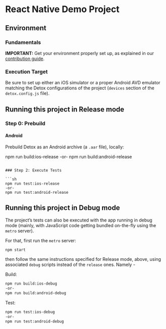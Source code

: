 # React Native Demo Project

## Environment

### Fundamentals

**IMPORTANT:** Get your environment properly set up, as explained in our [contribution guide](../../docs/contributing.md).

### Execution Target

Be sure to set up either an iOS simulator or a proper Android AVD emulator matching the Detox configurations of the project (`devices` section of the `detox.config.js` file).

## Running this project in Release mode

### Step 0: Prebuild

#### Android

Prebuild Detox as an Android archive (a `.aar` file), locally:

npm run build:ios-release
-or-
npm run build:android-release
```

### Step 2: Execute Tests

```sh
npm run test:ios-release
-or-
npm run test:android-release
```

## Running this project in Debug mode

The project’s tests can also be executed with the app running in debug mode (mainly, with JavaScript code getting bundled on-the-fly using the `metro` server).

For that, first run the `metro` server:

```sh
npm start
```

then follow the same instructions specified for Release mode, above, using associated `debug` scripts instead of the `release` ones. Namely -

Build:

```sh
npm run build:ios-debug
-or-
npm run build:android-debug
```

Test:

```sh
npm run test:ios-debug
-or-
npm run test:android-debug
```
